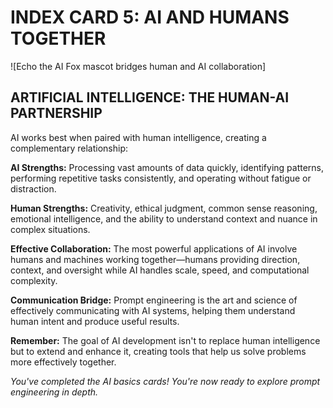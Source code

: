 # INDEX CARD 5: AI AND HUMANS TOGETHER

![Echo the AI Fox mascot bridges human and AI collaboration]

## ARTIFICIAL INTELLIGENCE: THE HUMAN-AI PARTNERSHIP

AI works best when paired with human intelligence, creating a complementary relationship:

**AI Strengths:** Processing vast amounts of data quickly, identifying patterns, performing repetitive tasks consistently, and operating without fatigue or distraction.

**Human Strengths:** Creativity, ethical judgment, common sense reasoning, emotional intelligence, and the ability to understand context and nuance in complex situations.

**Effective Collaboration:** The most powerful applications of AI involve humans and machines working together—humans providing direction, context, and oversight while AI handles scale, speed, and computational complexity.

**Communication Bridge:** Prompt engineering is the art and science of effectively communicating with AI systems, helping them understand human intent and produce useful results.

**Remember:** The goal of AI development isn't to replace human intelligence but to extend and enhance it, creating tools that help us solve problems more effectively together.

*You've completed the AI basics cards! You're now ready to explore prompt engineering in depth.*
